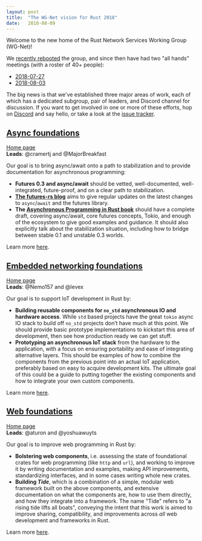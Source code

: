 ```yaml
---
layout: post
title:  "The WG-Net vision for Rust 2018"
date:   2018-08-09
---
```


Welcome to the new home of the Rust Network Services Working Group (WG-Net)!

We [recently rebooted](https://internals.rust-lang.org/t/rebooting-the-network-services-working-group/8036) the group, and since then have had two "all hands" meetings (with a roster of 40+ people):

- [2018-07-27](https://github.com/rust-lang-nursery/wg-net/blob/master/meetings/2018-07-27.md)
- [2018-08-03](https://github.com/rust-lang-nursery/wg-net/blob/master/meetings/2018-08-03.md)

The big news is that we've established three major areas of work, each of which has a dedicated subgroup, pair of leaders, and Discord channel for discussion. If you want to get involved in one or more of these efforts, hop on [Discord][discord] and say hello, or take a look at the [issue tracker].

[discord]: https://discord.gg/rust-lang
[issue tracker]: https://github.com/rust-lang-nursery/net-wg/issues

## [Async foundations](/wg-net/async-foundations)

[Home page](/wg-net/async-foundations)<br>
**Leads**: @cramertj and @MajorBreakfast

Our goal is to bring async/await onto a path to stabilization and to provide documentation for asynchronous programming:

  - **Futures 0.3 and async/await** should be vetted, well-documented, well-integrated, future-proof, and on a clear path to stabilization.
  - **[The futures-rs blog](https://rust-lang-nursery.github.io/futures-rs/)** aims to give regular updates on the latest changes to `async`/`await` and the futures library.
  - **The [Asynchronous Programming in Rust book](https://github.com/rust-lang-nursery/wg-net/blob/master/async-book/src/SUMMARY.md)** should have a complete draft, covering async/await, core futures concepts, Tokio, and enough of the ecosystem to give good examples and guidance. It should also explicitly talk about the stabilization situation, including how to bridge between stable 0.1 and unstable 0.3 worlds.

Learn more [here](/wg-net/async-foundations).

## [Embedded networking foundations](/wg-net/embedded-foundations)

[Home page](/wg-net/embedded-foundations)<br>
**Leads**: @Nemo157 and @levex

Our goal is to support IoT development in Rust by:

  - **Building reusable components for `no_std` asynchronous IO and hardware access**. While `std` based projects have the great `tokio` async IO stack to build off `no_std` projects don’t have much at this point. We should provide basic prototype implementations to kickstart this area of development, then see how production ready we can get stuff.
  - **Prototyping an asynchronous IoT stack** from the hardware to the application, with a focus on ensuring portability and ease of integrating alternative layers. This should be examples of how to combine the components from the previous point into an actual IoT application, preferably based on easy to acquire development kits. The ultimate goal of this could be a guide to putting together the existing components and how to integrate your own custom components.

Learn more [here](/wg-net/embedded-foundations).

## [Web foundations](/wg-net/web-foundations)

[Home page](/wg-net/web-foundations)<br>
**Leads**: @aturon and @yoshuawuyts

Our goal is to improve web programming in Rust by:

  - **Bolstering web components**, i.e. assessing the state of foundational crates for web programming (like `http` and `url`), and working to improve it by writing documentation and examples, making API improvements, standardizing interfaces, and in some cases writing whole new crates.
  - **Building _Tide_**, which is a combination of a simple, modular web framework built on the above components, and extensive documentation on what the components are, how to use them directly, and how they integrate into a framework. The name "Tide" refers to "a rising tide lifts all boats", conveying the intent that this work is aimed to improve sharing, compatibility, and improvements across *all* web development and frameworks in Rust.

Learn more [here](/wg-net/web-foundations).
